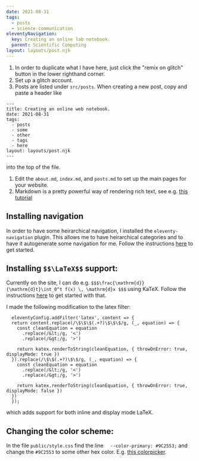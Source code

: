 ```yaml
---
date: 2021-08-31
tags:
  - posts
  - science-communication
eleventyNavigation:
  key: Creating an online lab notebook.
  parent: Scientific Computing
layout: layouts/post.njk
---
```


1. In order to duplicate what I have here, just click the "remix on glitch" button in the lower righthand corner. 
1. Set up a glitch account.
1. Posts are listed under `src/posts`. When creating a new post, copy and paste a header like
```
---
title: Creating an online web notebook.
date: 2021-08-31
tags:
  - posts
  - some
  - other
  - tags
  - here
layout: layouts/post.njk
---

```
into the top of the file. 
1. Edit the `about.md`, `index.md`, and `posts.md` to set up the main pages for your website.
1. Markdown is a pretty powerful way of rendering rich text, see e.g. [this tutorial](https://www.writethedocs.org/guide/writing/markdown/)


## Installing navigation
In order to have some heirarchical navigation, I installed the `eleventy-navigation` plugin. 
This allows me to have heirarchical categories and to have it autogenerate some navigation for me.
Follow the instructions [here](https://www.11ty.dev/docs/plugins/navigation/) to get started.

## Installing `$$\LaTeX$$` support:
Currently on the site, I can do e.g. `$$$\frac{\mathrm{d}}{\mathrm{d}t}\int_0^t f(x) \, \mathrm{d}x $$$` using KaTeX.
Follow the instructions [here](https://benborgers.com/posts/eleventy-katex) to get started with that.

I made the following modification to the latex filter:
```
  eleventyConfig.addFilter('latex', content => {
  return content.replace(/\$\$\$(.+?)\$\$\$/g, (_, equation) => {
    const cleanEquation = equation
      .replace(/&lt;/g, '<')
      .replace(/&gt;/g, '>')

    return katex.renderToString(cleanEquation, { throwOnError: true, displayMode: true })
  }).replace(/\$\$(.+?)\$\$/g, (_, equation) => {
    const cleanEquation = equation
      .replace(/&lt;/g, '<')
      .replace(/&gt;/g, '>')

    return katex.renderToString(cleanEquation, { throwOnError: true, displayMode: false })
  })
  });
```
which adds support for both inline and display mode LaTeX. 
  
## Changing the color scheme:
In the file `public/style.css` find the line `  --color-primary: #9C2553;` and change the `#9C2553` to some other hex color.
E.g. [this colorpicker](https://www.google.com/search?client=firefox-b-1-d&q=hex+color+picker).












